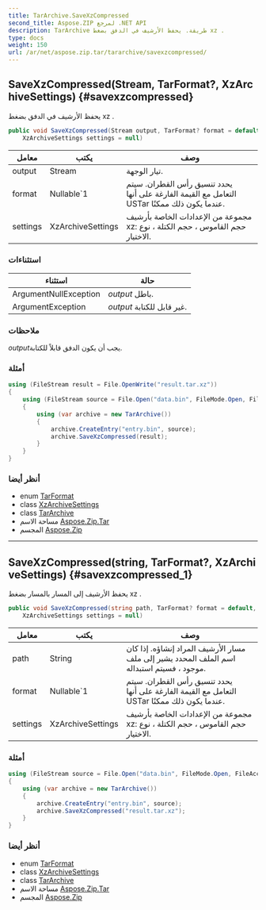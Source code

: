 ```yaml
---
title: TarArchive.SaveXzCompressed
second_title: Aspose.ZIP لمرجع .NET API
description: TarArchive طريقة. يحفظ الأرشيف في الدفق بضغط xz .
type: docs
weight: 150
url: /ar/net/aspose.zip.tar/tararchive/savexzcompressed/
---
```

## SaveXzCompressed(Stream, TarFormat?, XzArchiveSettings) {#savexzcompressed}

يحفظ الأرشيف في الدفق بضغط xz .

```csharp
public void SaveXzCompressed(Stream output, TarFormat? format = default, 
    XzArchiveSettings settings = null)
```

| معامل | يكتب | وصف |
| --- | --- | --- |
| output | Stream | تيار الوجهة. |
| format | Nullable`1 | يحدد تنسيق رأس القطران. سيتم التعامل مع القيمة الفارغة على أنها USTar عندما يكون ذلك ممكنًا. |
| settings | XzArchiveSettings | مجموعة من الإعدادات الخاصة بأرشيف xz: حجم القاموس ، حجم الكتلة ، نوع الاختيار. |

### استثناءات

| استثناء | حالة |
| --- | --- |
| ArgumentNullException | *output* باطل. |
| ArgumentException | *output* غير قابل للكتابة. |

### ملاحظات

*output*يجب أن يكون الدفق قابلاً للكتابة.

### أمثلة

```csharp
using (FileStream result = File.OpenWrite("result.tar.xz"))
{
    using (FileStream source = File.Open("data.bin", FileMode.Open, FileAccess.Read))
    {
        using (var archive = new TarArchive())
        {
            archive.CreateEntry("entry.bin", source);
            archive.SaveXzCompressed(result);
        }
    }
}
```

### أنظر أيضا

* enum [TarFormat](../../tarformat/)
* class [XzArchiveSettings](../../../aspose.zip.xz.settings/xzarchivesettings/)
* class [TarArchive](../)
* مساحة الاسم [Aspose.Zip.Tar](../../tararchive/)
* المجسم [Aspose.Zip](../../../)

---

## SaveXzCompressed(string, TarFormat?, XzArchiveSettings) {#savexzcompressed_1}

يحفظ الأرشيف إلى المسار بالمسار بضغط xz .

```csharp
public void SaveXzCompressed(string path, TarFormat? format = default, 
    XzArchiveSettings settings = null)
```

| معامل | يكتب | وصف |
| --- | --- | --- |
| path | String | مسار الأرشيف المراد إنشاؤه. إذا كان اسم الملف المحدد يشير إلى ملف موجود ، فسيتم استبداله. |
| format | Nullable`1 | يحدد تنسيق رأس القطران. سيتم التعامل مع القيمة الفارغة على أنها USTar عندما يكون ذلك ممكنًا. |
| settings | XzArchiveSettings | مجموعة من الإعدادات الخاصة بأرشيف xz: حجم القاموس ، حجم الكتلة ، نوع الاختيار. |

### أمثلة

```csharp
using (FileStream source = File.Open("data.bin", FileMode.Open, FileAccess.Read))
{
    using (var archive = new TarArchive())
    {
        archive.CreateEntry("entry.bin", source);
        archive.SaveXzCompressed("result.tar.xz");
    }
}
```

### أنظر أيضا

* enum [TarFormat](../../tarformat/)
* class [XzArchiveSettings](../../../aspose.zip.xz.settings/xzarchivesettings/)
* class [TarArchive](../)
* مساحة الاسم [Aspose.Zip.Tar](../../tararchive/)
* المجسم [Aspose.Zip](../../../)



